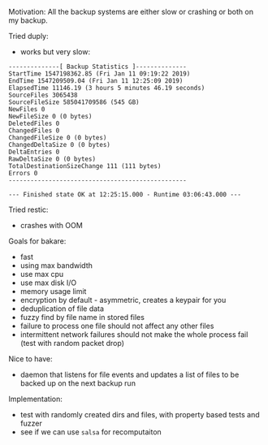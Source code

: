 Motivation:
All the backup systems are either slow or crashing or both on my backup.

Tried duply:
* works but very slow:
```
--------------[ Backup Statistics ]--------------
StartTime 1547198362.85 (Fri Jan 11 09:19:22 2019)
EndTime 1547209509.04 (Fri Jan 11 12:25:09 2019)
ElapsedTime 11146.19 (3 hours 5 minutes 46.19 seconds)
SourceFiles 3065438
SourceFileSize 585041709586 (545 GB)
NewFiles 0
NewFileSize 0 (0 bytes)
DeletedFiles 0
ChangedFiles 0
ChangedFileSize 0 (0 bytes)
ChangedDeltaSize 0 (0 bytes)
DeltaEntries 0
RawDeltaSize 0 (0 bytes)
TotalDestinationSizeChange 111 (111 bytes)
Errors 0
-------------------------------------------------

--- Finished state OK at 12:25:15.000 - Runtime 03:06:43.000 ---
```

Tried restic:
* crashes with OOM



Goals for bakare:
* fast
* using max bandwidth
* use max cpu
* use max disk I/O
* memory usage limit
* encryption by default - asymmetric, creates a keypair for you
* deduplication of file data
* fuzzy find by file name in stored files
* failure to process one file should not affect any other files
* intermittent network failures should not make the whole process fail (test with random packet drop)

Nice to have:
* daemon that listens for file events and updates a list of files to be backed up on the next backup run

Implementation:
* test with randomly created dirs and files, with property based tests and fuzzer
* see if we can use `salsa` for recomputaiton
